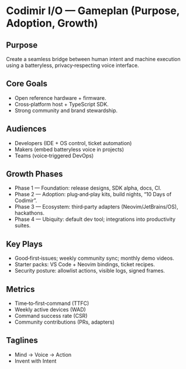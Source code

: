 # Codimir I/O — Gameplan (Purpose, Adoption, Growth)

## Purpose
Create a seamless bridge between human intent and machine execution using a batteryless, privacy‑respecting voice interface.

## Core Goals
- Open reference hardware + firmware.
- Cross‑platform host + TypeScript SDK.
- Strong community and brand stewardship.

## Audiences
- Developers (IDE + OS control, ticket automation)
- Makers (embed batteryless voice in projects)
- Teams (voice‑triggered DevOps)

## Growth Phases
- Phase 1 — Foundation: release designs, SDK alpha, docs, CI.
- Phase 2 — Adoption: plug‑and‑play kits, build nights, “10 Days of Codimir”.
- Phase 3 — Ecosystem: third‑party adapters (Neovim/JetBrains/OS), hackathons.
- Phase 4 — Ubiquity: default dev tool; integrations into productivity suites.

## Key Plays
- Good‑first‑issues; weekly community sync; monthly demo videos.
- Starter packs: VS Code + Neovim bindings, ticket recipes.
- Security posture: allowlist actions, visible logs, signed frames.

## Metrics
- Time‑to‑first‑command (TTFC)
- Weekly active devices (WAD)
- Command success rate (CSR)
- Community contributions (PRs, adapters)

## Taglines
- Mind → Voice → Action
- Invent with Intent
